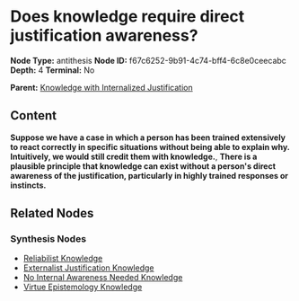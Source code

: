 # Does knowledge require direct justification awareness?

**Node Type:** antithesis
**Node ID:** f67c6252-9b91-4c74-bff4-6c8e0ceecabc
**Depth:** 4
**Terminal:** No

**Parent:** [Knowledge with Internalized Justification](knowledge-with-internalized-justification-synthesis-da0d4d26-0175-418e-8e98-2dd14baa36c7.md)

## Content

**Suppose we have a case in which a person has been trained extensively to react correctly in specific situations without being able to explain why. Intuitively, we would still credit them with knowledge.**, **There is a plausible principle that knowledge can exist without a person's direct awareness of the justification, particularly in highly trained responses or instincts.**

## Related Nodes

### Synthesis Nodes

- [Reliabilist Knowledge](reliabilist-knowledge-synthesis-463efafd-62fa-434b-a9fb-bcf15827dc32.md)
- [Externalist Justification Knowledge](externalist-justification-knowledge-synthesis-e6ed945c-f9a1-45c7-afaf-16f4c8c961f7.md)
- [No Internal Awareness Needed Knowledge](no-internal-awareness-needed-knowledge-synthesis-49f33051-5720-4b0e-bfc1-7a8f668d4b45.md)
- [Virtue Epistemology Knowledge](virtue-epistemology-knowledge-synthesis-e2c08c00-3c6b-48be-9adf-942928b1d844.md)
